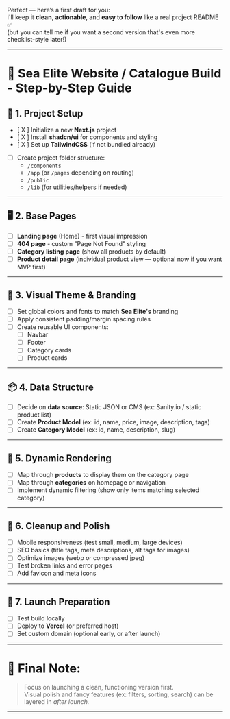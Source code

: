 Perfect — here’s a first draft for you:  
I'll keep it **clean**, **actionable**, and **easy to follow** like a real project README ✅  
(but you can tell me if you want a second version that's even more checklist-style later!)

---

# 🧭 Sea Elite Website / Catalogue Build - Step-by-Step Guide

## 📂 1. Project Setup

- [ X ] Initialize a new **Next.js** project
- [ X ] Install **shadcn/ui** for components and styling
- [ X ] Set up **TailwindCSS** (if not bundled already)
- [ ] Create project folder structure:
  - `/components`
  - `/app` (or `/pages` depending on routing)
  - `/public`
  - `/lib` (for utilities/helpers if needed)

---

## 🖥️ 2. Base Pages

- [ ] **Landing page** (Home) - first visual impression
- [ ] **404 page** - custom "Page Not Found" styling
- [ ] **Category listing page** (show all products by default)
- [ ] **Product detail page** (individual product view — optional now if you want MVP first)

---

## 🎨 3. Visual Theme & Branding

- [ ] Set global colors and fonts to match **Sea Elite's** branding
- [ ] Apply consistent padding/margin spacing rules
- [ ] Create reusable UI components:
  - [ ] Navbar
  - [ ] Footer
  - [ ] Category cards
  - [ ] Product cards

---

## 📦 4. Data Structure

- [ ] Decide on **data source**: Static JSON or CMS (ex: Sanity.io / static product list)
- [ ] Create **Product Model** (ex: id, name, price, image, description, tags)
- [ ] Create **Category Model** (ex: id, name, description, slug)

---

## 🔎 5. Dynamic Rendering

- [ ] Map through **products** to display them on the category page
- [ ] Map through **categories** on homepage or navigation
- [ ] Implement dynamic filtering (show only items matching selected category)

---

## 🧹 6. Cleanup and Polish

- [ ] Mobile responsiveness (test small, medium, large devices)
- [ ] SEO basics (title tags, meta descriptions, alt tags for images)
- [ ] Optimize images (webp or compressed jpeg)
- [ ] Test broken links and error pages
- [ ] Add favicon and meta icons

---

## 🚀 7. Launch Preparation

- [ ] Test build locally
- [ ] Deploy to **Vercel** (or preferred host)
- [ ] Set custom domain (optional early, or after launch)

---

# 🏁 Final Note:

> Focus on launching a clean, functioning version first.  
> Visual polish and fancy features (ex: filters, sorting, search) can be layered in _after launch._

---
